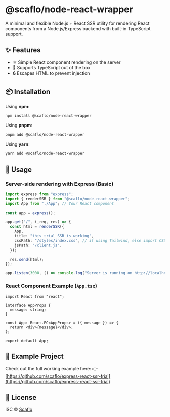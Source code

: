 
# @scaflo/node-react-wrapper

A minimal and flexible Node.js + React SSR utility for rendering React components from a Node.js/Express backend with built-in TypeScript support.

## ✨ Features

- ⚛️ Simple React component rendering on the server
- 🧩 Supports TypeScript out of the box
- 🔒 Escapes HTML to prevent injection

## 📦 Installation

Using **npm**:

```bash
npm install @scaflo/node-react-wrapper
```

Using **pnpm**:

```bash
pnpm add @scaflo/node-react-wrapper
```

Using **yarn**:

```bash
yarn add @scaflo/node-react-wrapper
```

## 🚀 Usage

### Server-side rendering with Express (Basic)

```ts
import express from "express";
import { renderSSR } from "@scaflo/node-react-wrapper";
import App from "./App"; // Your React component

const app = express();

app.get("/", (_req, res) => {
  const html = renderSSR({
    App,
    title: "this trial SSR is working",
    cssPath: "/styles/index.css", // if using Tailwind, else import CSS directly in JSX
    jsPath: "/client.js",
  });

  res.send(html);
});

app.listen(3000, () => console.log("Server is running on http://localhost:3000"));
```

### React Component Example (`App.tsx`)

```tsx
import React from "react";

interface AppProps {
  message: string;
}

const App: React.FC<AppProps> = ({ message }) => {
  return <div>{message}</div>;
};

export default App;
```

## 📂 Example Project

Check out the full working example here:
👉 [https://github.com/scaflo/express-react-ssr-trial](https://github.com/scaflo/express-react-ssr-trial)

## 📄 License

ISC © [Scaflo](https://github.com/scaflo)
